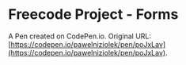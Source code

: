 # Freecode Project - Forms

A Pen created on CodePen.io. Original URL: [https://codepen.io/pawelniziolek/pen/poJxLav](https://codepen.io/pawelniziolek/pen/poJxLav).


